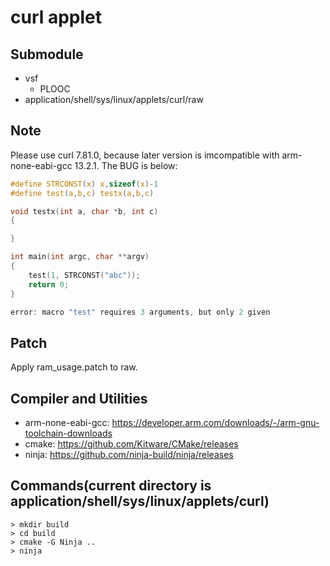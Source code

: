 # curl applet

## Submodule
- vsf
  - PLOOC
- application/shell/sys/linux/applets/curl/raw

## Note
Please use curl 7.81.0, because later version is imcompatible with arm-none-eabi-gcc 13.2.1.
The BUG is below:

```c
#define STRCONST(x) x,sizeof(x)-1
#define test(a,b,c) testx(a,b,c)

void testx(int a, char *b, int c)
{

}

int main(int argc, char **argv)
{
    test(1, STRCONST("abc"));
    return 0;
}

error: macro "test" requires 3 arguments, but only 2 given
```

## Patch
Apply ram_usage.patch to raw.

## Compiler and Utilities
- arm-none-eabi-gcc: https://developer.arm.com/downloads/-/arm-gnu-toolchain-downloads
- cmake: https://github.com/Kitware/CMake/releases
- ninja: https://github.com/ninja-build/ninja/releases

## Commands(current directory is application/shell/sys/linux/applets/curl)
```
> mkdir build
> cd build
> cmake -G Ninja ..
> ninja
```
